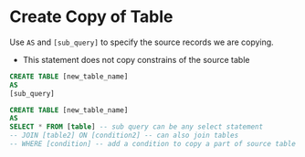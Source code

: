 # Create Copy of Table

Use `AS` and `[sub_query]` to specify the source records we are copying.

- This statement does not copy constrains of the source table

```sql
CREATE TABLE [new_table_name]
AS
[sub_query]

CREATE TABLE [new_table_name]
AS
SELECT * FROM [table] -- sub query can be any select statement
-- JOIN [table2] ON [condition2] -- can also join tables
-- WHERE [condition] -- add a condition to copy a part of source table
```
